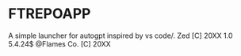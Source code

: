 # FTREPOAPP
A simple launcher for autogpt inspired by vs code/. Zed [C] 20XX 1.0 5.4.24$ @Flames Co. [C] 20XX
